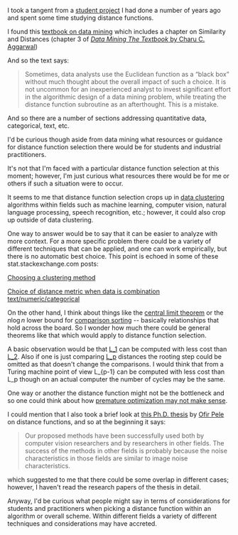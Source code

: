 I took a tangent from a [student
project](https://github.com/davidkitfriedman/segment_fusion/blob/master/texfiles/segment_fusion.pdf)
I had done a number of years ago and spent some time studying distance
functions.

I found this [textbook on data
mining](https://catalog.lib.ncsu.edu/record/NCSU3496291) which includes a
chapter on Similarity and Distances (chapter 3 of [_Data Mining The Textbook_
by Charu
C. Aggarwal](https://books.google.com/books?id=cfNICAAAQBAJ&printsec=frontcover&dq=data+mining+the+textbook&hl=en&sa=X&ved=0ahUKEwjXrILElerVAhXBVyYKHXb2Ao0Q6AEIKDAA#v=onepage&q&f=fal))

And so the text says:

>Sometimes, data analysts use the Euclidean function as a “black box” without
 much thought about the overall impact of such a choice. It is not uncommon
 for an inexperienced analyst to invest significant effort in the algorithmic
 design of a data mining problem, while treating the distance function
 subroutine as an afterthought. This is a mistake. 

And so there are a number of sections addressing quantitative data,
categorical, text, etc. 

I'd be curious though aside from data mining what resources or guidance for
distance function selection there would be for students and industrial
practitioners.

It's not that I'm faced with a particular distance function selection at this
moment; however, I'm just curious what resources there would be for me or
others if such a situation were to occur. 

It seems to me that distance function selection crops up in [data
clustering](https://en.wikipedia.org/wiki/Cluster_analysis) algorithms within
fields such as machine learning, computer vision, natural language processing,
speech recognition, etc.; however, it could also crop up outside of data
clustering. 

One way to answer would be to say that it can be easier to analyze with more
context. For a more specific problem there could be a variety of different
techniques that can be applied, and one can work empirically, but there is no
automatic best choice. This point is echoed in some of these
stat.stackexchange.com posts:

[Choosing a clustering
method](https://stats.stackexchange.com/questions/3713/choosing-a-clustering-method)

[Choice of distance metric when data is combination
text/numeric/categorical](https://stats.stackexchange.com/questions/68736/choice-of-distance-metric-when-data-is-combination-text-numeric-categorical/68756)

On the other hand, I think about things like the [central limit
theorem](https://en.wikipedia.org/wiki/Central_limit_theorem) or the
$n\log{}n$ lower bound for [comparison
sorting](https://en.wikipedia.org/wiki/Comparison_sort#Lower_bound_for_the_average_number_of_comparisons)
-- basically relationships that hold across the board. So I wonder how much
there could be general theorems like that which would apply to distance
function selection. 

A basic observation would be that
[L_1](https://en.wikipedia.org/wiki/Taxicab_geometry) can be computed with
less cost than [L_2](https://en.wikipedia.org/wiki/Euclidean_distance). Also
if one is just comparing
[L_p](https://en.wikipedia.org/wiki/Minkowski_distance) distances the
rooting step could be omitted as that doesn't change the comparisons. I would
think that from a Turing machine point of view L_{p-1} can be computed with
less cost than L_p though on an actual computer the number of cycles may be
the same. 

One way or another the distance function might not be the bottleneck and so
one could think about how [premature optimization may not make
sense](http://wiki.c2.com/?PrematureOptimization).

I could mention that I also took a brief look at [this Ph.D. thesis](http://ofirpele.droppages.com/ofirpele_phd_thesis.pdf) by [Ofir Pele](http://ofirpele.droppages.com/)
on distance functions, and so at the beginning it says:

>Our proposed methods have been successfully used both by computer 
vision researchers and by researchers in other fields. The success of
the methods in other fields is probably because the noise characteristics in those
fields are similar to image noise characteristics.

which suggested to me that there could be some overlap in different cases; however, I haven't
read the research papers of the thesis in detail. 

Anyway, I'd be curious what people might say in terms of considerations for
students and practitioners when picking a distance function within an
algorithm or overall scheme. Within different fields a variety of different 
techniques and considerations may have accreted.
